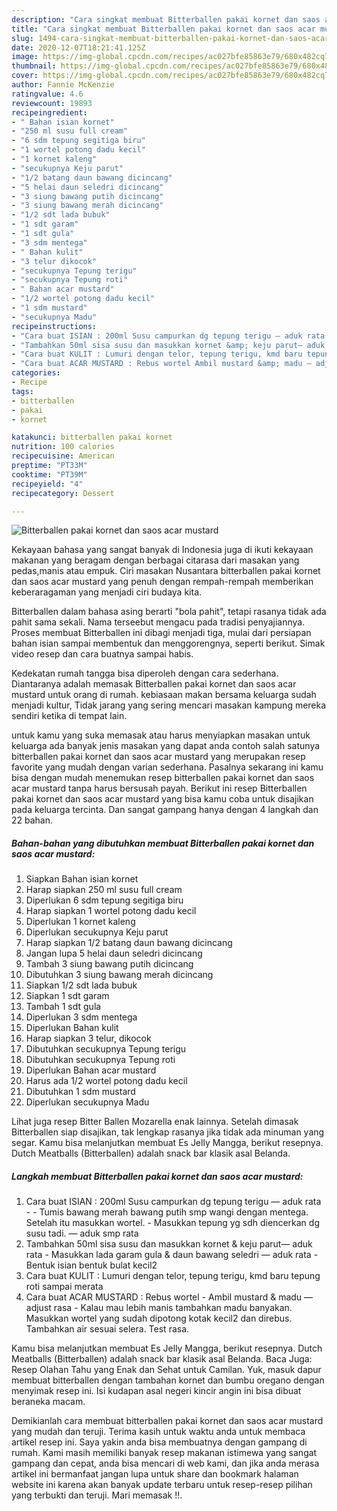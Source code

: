 ```yaml
---
description: "Cara singkat membuat Bitterballen pakai kornet dan saos acar mustard teraktual"
title: "Cara singkat membuat Bitterballen pakai kornet dan saos acar mustard teraktual"
slug: 1494-cara-singkat-membuat-bitterballen-pakai-kornet-dan-saos-acar-mustard-teraktual
date: 2020-12-07T18:21:41.125Z
image: https://img-global.cpcdn.com/recipes/ac027bfe85863e79/680x482cq70/bitterballen-pakai-kornet-dan-saos-acar-mustard-foto-resep-utama.jpg
thumbnail: https://img-global.cpcdn.com/recipes/ac027bfe85863e79/680x482cq70/bitterballen-pakai-kornet-dan-saos-acar-mustard-foto-resep-utama.jpg
cover: https://img-global.cpcdn.com/recipes/ac027bfe85863e79/680x482cq70/bitterballen-pakai-kornet-dan-saos-acar-mustard-foto-resep-utama.jpg
author: Fannie McKenzie
ratingvalue: 4.6
reviewcount: 19893
recipeingredient:
- " Bahan isian kornet"
- "250 ml susu full cream"
- "6 sdm tepung segitiga biru"
- "1 wortel potong dadu kecil"
- "1 kornet kaleng"
- "secukupnya Keju parut"
- "1/2 batang daun bawang dicincang"
- "5 helai daun seledri dicincang"
- "3 siung bawang putih dicincang"
- "3 siung bawang merah dicincang"
- "1/2 sdt lada bubuk"
- "1 sdt garam"
- "1 sdt gula"
- "3 sdm mentega"
- " Bahan kulit"
- "3 telur dikocok"
- "secukupnya Tepung terigu"
- "secukupnya Tepung roti"
- " Bahan acar mustard"
- "1/2 wortel potong dadu kecil"
- "1 sdm mustard"
- "secukupnya Madu"
recipeinstructions:
- "Cara buat ISIAN : 200ml Susu campurkan dg tepung terigu — aduk rata  Tumis bawang merah bawang putih smp wangi dengan mentega. Setelah itu masukkan wortel.  Masukkan tepung yg sdh diencerkan dg susu tadi. — aduk smp rata"
- "Tambahkan 50ml sisa susu dan masukkan kornet &amp; keju parut— aduk rata Masukkan lada garam gula &amp; daun bawang seledri — aduk rata  Bentuk isian bentuk bulat kecil2"
- "Cara buat KULIT : Lumuri dengan telor, tepung terigu, kmd baru tepung roti sampai merata"
- "Cara buat ACAR MUSTARD : Rebus wortel Ambil mustard &amp; madu — adjust rasa Kalau mau lebih manis tambahkan madu banyakan. Masukkan wortel yang sudah dipotong kotak kecil2 dan direbus. Tambahkan air sesuai selera. Test rasa."
categories:
- Recipe
tags:
- bitterballen
- pakai
- kornet

katakunci: bitterballen pakai kornet 
nutrition: 100 calories
recipecuisine: American
preptime: "PT33M"
cooktime: "PT39M"
recipeyield: "4"
recipecategory: Dessert

---
```



![Bitterballen pakai kornet dan saos acar mustard](https://img-global.cpcdn.com/recipes/ac027bfe85863e79/680x482cq70/bitterballen-pakai-kornet-dan-saos-acar-mustard-foto-resep-utama.jpg)

Kekayaan bahasa yang sangat banyak di Indonesia juga di ikuti kekayaan makanan yang beragam dengan berbagai citarasa dari masakan yang pedas,manis atau empuk. Ciri masakan Nusantara bitterballen pakai kornet dan saos acar mustard yang penuh dengan rempah-rempah memberikan keberaragaman yang menjadi ciri budaya kita.


Bitterballen dalam bahasa asing berarti &#34;bola pahit&#34;, tetapi rasanya tidak ada pahit sama sekali. Nama terseebut mengacu pada tradisi penyajiannya. Proses membuat Bitterballen ini dibagi menjadi tiga, mulai dari persiapan bahan isian sampai membentuk dan menggorengnya, seperti berikut. Simak video resep dan cara buatnya sampai habis.

Kedekatan rumah tangga bisa diperoleh dengan cara sederhana. Diantaranya adalah memasak Bitterballen pakai kornet dan saos acar mustard untuk orang di rumah. kebiasaan makan bersama keluarga sudah menjadi kultur, Tidak jarang yang sering mencari masakan kampung mereka sendiri ketika di tempat lain.

untuk kamu yang suka memasak atau harus menyiapkan masakan untuk keluarga ada banyak jenis masakan yang dapat anda contoh salah satunya bitterballen pakai kornet dan saos acar mustard yang merupakan resep favorite yang mudah dengan varian sederhana. Pasalnya sekarang ini kamu bisa dengan mudah menemukan resep bitterballen pakai kornet dan saos acar mustard tanpa harus bersusah payah.
Berikut ini resep Bitterballen pakai kornet dan saos acar mustard yang bisa kamu coba untuk disajikan pada keluarga tercinta. Dan sangat gampang hanya dengan 4 langkah dan 22 bahan.


<!--inarticleads1-->

##### Bahan-bahan yang dibutuhkan membuat Bitterballen pakai kornet dan saos acar mustard:

1. Siapkan  Bahan isian kornet
1. Harap siapkan 250 ml susu full cream
1. Diperlukan 6 sdm tepung segitiga biru
1. Harap siapkan 1 wortel potong dadu kecil
1. Diperlukan 1 kornet kaleng
1. Diperlukan secukupnya Keju parut
1. Harap siapkan 1/2 batang daun bawang dicincang
1. Jangan lupa 5 helai daun seledri dicincang
1. Tambah 3 siung bawang putih dicincang
1. Dibutuhkan 3 siung bawang merah dicincang
1. Siapkan 1/2 sdt lada bubuk
1. Siapkan 1 sdt garam
1. Tambah 1 sdt gula
1. Diperlukan 3 sdm mentega
1. Diperlukan  Bahan kulit
1. Harap siapkan 3 telur, dikocok
1. Dibutuhkan secukupnya Tepung terigu
1. Dibutuhkan secukupnya Tepung roti
1. Diperlukan  Bahan acar mustard
1. Harus ada 1/2 wortel potong dadu kecil
1. Dibutuhkan 1 sdm mustard
1. Diperlukan secukupnya Madu


Lihat juga resep Bitter Ballen Mozarella enak lainnya. Setelah dimasak Bitterballen siap disajikan, tak lengkap rasanya jika tidak ada minuman yang segar. Kamu bisa melanjutkan membuat Es Jelly Mangga, berikut resepnya. Dutch Meatballs (Bitterballen) adalah snack bar klasik asal Belanda. 

<!--inarticleads2-->

##### Langkah membuat  Bitterballen pakai kornet dan saos acar mustard:

1. Cara buat ISIAN : 200ml Susu campurkan dg tepung terigu — aduk rata -  - Tumis bawang merah bawang putih smp wangi dengan mentega. Setelah itu masukkan wortel.  - Masukkan tepung yg sdh diencerkan dg susu tadi. — aduk smp rata
1. Tambahkan 50ml sisa susu dan masukkan kornet &amp; keju parut— aduk rata - Masukkan lada garam gula &amp; daun bawang seledri — aduk rata -  Bentuk isian bentuk bulat kecil2
1. Cara buat KULIT : Lumuri dengan telor, tepung terigu, kmd baru tepung roti sampai merata
1. Cara buat ACAR MUSTARD : Rebus wortel - Ambil mustard &amp; madu — adjust rasa - Kalau mau lebih manis tambahkan madu banyakan. Masukkan wortel yang sudah dipotong kotak kecil2 dan direbus. Tambahkan air sesuai selera. Test rasa.


Kamu bisa melanjutkan membuat Es Jelly Mangga, berikut resepnya. Dutch Meatballs (Bitterballen) adalah snack bar klasik asal Belanda. Baca Juga: Resep Olahan Tahu yang Enak dan Sehat untuk Camilan. Yuk, masuk dapur membuat bitterballen dengan tambahan kornet dan bumbu oregano dengan menyimak resep ini. Isi kudapan asal negeri kincir angin ini bisa dibuat beraneka macam. 

Demikianlah cara membuat bitterballen pakai kornet dan saos acar mustard yang mudah dan teruji. Terima kasih untuk waktu anda untuk membaca artikel resep ini. Saya yakin anda bisa membuatnya dengan gampang di rumah. Kami masih memiliki banyak resep makanan istimewa yang sangat gampang dan cepat, anda bisa mencari di web kami, dan jika anda merasa artikel ini bermanfaat jangan lupa untuk share dan bookmark halaman website ini karena akan banyak update terbaru untuk resep-resep pilihan yang terbukti dan teruji. Mari memasak !!. 
